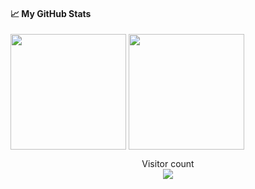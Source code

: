 #### &#x1f4c8; My GitHub Stats

<img align="center" src="https://github-readme-stats-one-bice.vercel.app/api?username=mquyetlv&count_private=true&theme=tokyonight&show_icons=true&include_all_commits=true&role=OWNER,ORGANIZATION_MEMBER,COLLABORATOR" height="185px" /> <img align="center" src="https://github-readme-stats-one-bice.vercel.app/api/top-langs/?username=mquyetlv&layout=compact&langs_count=8&theme=tokyonight&role=OWNER,COLLABORATOR" height="185px" />

<p align="center"> 
  Visitor count<br>
  <img src="https://profile-counter.glitch.me/mquyetlv/count.svg" />
</p>

